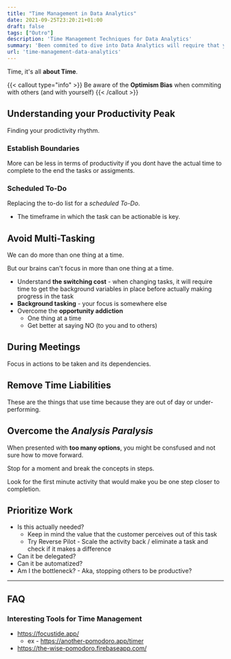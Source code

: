 ```yaml
---
title: "Time Management in Data Analytics"
date: 2021-09-25T23:20:21+01:00
draft: false
tags: ["Outro"]
description: 'Time Management Techniques for Data Analytics'
summary: 'Been commited to dive into Data Analytics will require that you excel at Time Management techniques. In this post I cover some of the techniques to help you stay on top of your projects.'
url: 'time-management-data-analytics'
---
```


Time, it's all **about Time**.

{{< callout type="info" >}}
Be aware of the **Optimism Bias** when commiting with others (and with yourself)
{{< /callout >}}

## Understanding your Productivity Peak

Finding your prodictivity rhythm.

### Establish Boundaries

More can be less in terms of productivity if you dont have the actual time to complete to the end the tasks or assigments.

### Scheduled To-Do

Replacing the to-do list for a *scheduled To-Do*.

* The timeframe in which the task can be actionable is key.

## Avoid Multi-Tasking

We can do more than one thing at a time.

But our brains can't focus in more than one thing at a time.

* Understand **the switching cost** - when changing tasks, it will require time to get the background variables in place before actually making progress in the task
* **Background tasking** - your focus is somewhere else
* Overcome the **opportunity addiction** 
    - One thing at a time
    - Get better at saying NO (to you and to others)

## During Meetings

Focus in actions to be taken and its dependencies.

## Remove Time Liabilities

These are the things that use time because they are out of day or under-performing.

## Overcome the *Analysis Paralysis*

When presented with **too many options**, you might be consfused and not sure how to move forward.

Stop for a moment and break the concepts in steps.

Look for the first minute activity that would make you be one step closer to completion.

## Prioritize Work

* Is this actually needed? 
    - Keep in mind the value that the customer perceives out of this task <!-- Lean, VSM -->
    - Try Reverse Pilot - Scale the activity back / eliminate a task and check if it makes a difference 
* Can it be delegated?
* Can it be automatized?
* Am I the bottleneck? - Aka, stopping others to be productive?

---

## FAQ

### Interesting Tools for Time Management

* https://focustide.app/
    * ex - https://another-pomodoro.app/timer
* https://the-wise-pomodoro.firebaseapp.com/